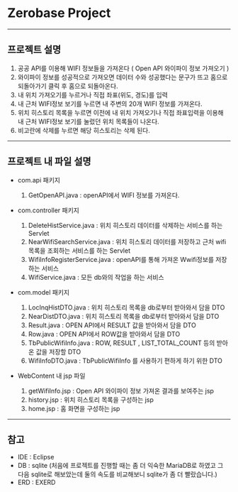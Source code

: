 # Zerobase Project 
-----
## 프로젝트 설명
1. 공공 API를 이용해 WIFI 정보들을 가져온다 ( Open API 와이파이 정보 가져오기 )
2. 와이파이 정보를 성공적으로 가져오면 데이터 수와 성공했다는 문구가 뜨고 홈으로 되돌아가기 클릭 후 홈으로 되돌아온다.
3. 내 위치 가져오기를 누르거나 직접 좌표(위도, 경도)를 입력
4. 내 근처 WIFI정보 보기를 누르면 내 주변의 20개 WIFI 정보를 가져온다.
5. 위치 히스토리 목록을 누르면 이전에 내 위치 가져오기나 직접 좌표입력을 이용해 내 근처 WIFI정보 보기를 눌렀던 위치 목록들이 나온다.
6. 비고란에 삭제를 누르면 해당 히스토리는 삭제 된다.
-----
## 프로젝트 내 파일 설명
- com.api 패키지
   1) GetOpenAPI.java : openAPI에서 WIFI 정보를 가져온다.

- com.controller 패키지
   1) DeleteHistService.java : 위치 히스토리 데이터를 삭제하는 서비스를 하는 Servlet
   2) NearWifiSearchService.java : 위치 히스토리 데이터를 저장하고 근처 wifi목록을 조회하는 서비스를 하는 Servlet
   3) WifiInfoRegisterService.java : openAPI를 통해 가져온 Wwifi정보를 저장하는 서비스
   4) WifiService.java : 모든 db와의 작업을 하는 서비스

- com.model 패키지
   1) LocInqHistDTO.java : 위치 히스토리 목록을 db로부터 받아와서 담을 DTO
   2) NearDistDTO.java : 위치 히스토리 목록을 db로부터 받아와서 담을 DTO
   3) Result.java : OPEN API에서 RESULT 값을 받아와서 담을 DTO
   4) Row.java : OPEN API에서 ROW값을 받아와서 담을 DTO
   5) TbPublicWifiInfo.java : ROW, RESULT , LIST_TOTAL_COUNT 등의 받아온 값을 저장할 DTO
   6) WifiInfoDTO.java : TbPublicWifiInfo 를 사용하기 편하게 하기 위한 DTO
  
- WebContent 내 jsp 파일
   1) getWifiInfo.jsp :  Open API 와이파이 정보 가져온 결과를 보여주는 jsp
   2) history.jsp : 위치 히스토리 목록을 구성하는 jsp
   3) home.jsp : 홈 화면을 구성하는 jsp

-----
## 참고
- IDE : Eclipse
- DB : sqlite
  (처음에 프로젝트를 진행할 때는 좀 더 익숙한 MariaDB로 하였고 그 다음 sqlite로 해보았는데 둘의 속도를 비교해보니 sqlite가 좀 더 빨랐습니다.)
- ERD : EXERD 




